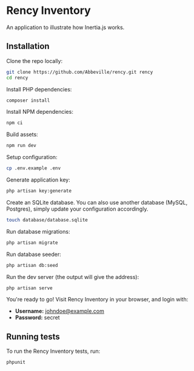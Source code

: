 # Rency Inventory

An application to illustrate how Inertia.js works.

## Installation

Clone the repo locally:

```sh
git clone https://github.com/Abbeville/rency.git rency
cd rency
```

Install PHP dependencies:

```sh
composer install
```

Install NPM dependencies:

```sh
npm ci
```

Build assets:

```sh
npm run dev
```

Setup configuration:

```sh
cp .env.example .env
```

Generate application key:

```sh
php artisan key:generate
```

Create an SQLite database. You can also use another database (MySQL, Postgres), simply update your configuration accordingly.

```sh
touch database/database.sqlite
```

Run database migrations:

```sh
php artisan migrate
```

Run database seeder:

```sh
php artisan db:seed
```

Run the dev server (the output will give the address):

```sh
php artisan serve
```

You're ready to go! Visit Rency Inventory in your browser, and login with:

- **Username:** johndoe@example.com
- **Password:** secret

## Running tests

To run the Rency Inventory tests, run:

```
phpunit
```
